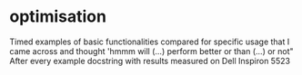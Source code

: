 # optimisation
Timed examples of basic functionalities compared for specific usage that I came across and thought 'hmmm will (...) perform better or than (...) or not"
After every example docstring with results measured on Dell Inspiron 5523
